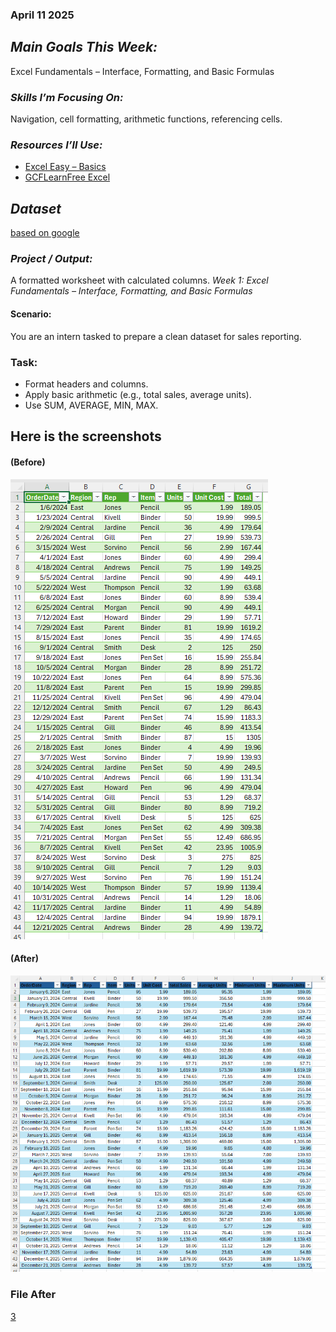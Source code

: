 ### April 11 2025 
## *Main Goals This Week:*   
Excel Fundamentals – Interface, Formatting, and Basic Formulas
        
### *Skills I’m Focusing On:*  
Navigation, cell formatting, arithmetic functions, referencing cells.

### *Resources I’ll Use:*
- [Excel Easy – Basics](https://www.excel-easy.com/)
- [GCFLearnFree Excel](https://edu.gcfglobal.org/en/excel/)
## *Dataset*
[based on google](file/SampleData.xlsx)
### *Project / Output:*
A formatted worksheet with calculated columns. 
*Week 1: Excel Fundamentals – Interface, Formatting, and Basic Formulas*

#### Scenario:   
You are an intern tasked to prepare a clean dataset for sales reporting.

### Task:
- Format headers and columns.
- Apply basic arithmetic (e.g., total sales, average units).
- Use SUM, AVERAGE, MIN, MAX.

## Here is the screenshots
#### (Before)
![1](image/Screenshot%202025-04-11%20122142.png)
#### (After)
![2](image/Screenshot%202025-04-11%20122031.png)
### File After
[3](file/week%201.xlsx)
